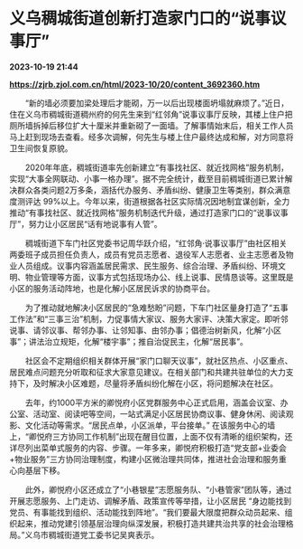 # 义乌稠城街道创新打造家门口的“说事议事厅”

**2023-10-19 21:44**

**https://zjrb.zjol.com.cn/html/2023-10/20/content_3692360.htm**

　　“新的墙必须要加梁处理后才能砌，万一以后出现楼面坍塌就麻烦了。”近日，住在义乌市稠城街道稠州府的何先生来到“红邻角”说事议事厅反映，其楼上住户把厕所墙拆掉后移位扩大十厘米并重新砌了一面墙。了解事情始末后，相关工作人员马上赶到现场去查看。经多次调解，何先生与楼上住户最终达成和解，对方同意将卫生间恢复原貌。

　　2020年年底，稠城街道率先创新建立“有事找社区、就近找网格”服务机制，实现“大事全网联动、小事一格办理”。据不完全统计，截至目前稠城街道已累计解决群众各类问题2万多条，涵括代办服务、矛盾纠纷、健康卫生等类别，群众满意度测评达 99%以上。今年以来，街道根据各社区实际情况因地制宜谋创新，全力推动“有事找社区、就近找网格”服务机制迭代升级，通过打造家门口的“说事议事厅”，努力让小区居民“话有地说事有人管”。

　　稠城街道下车门社区党委书记周华跃介绍，“红邻角·说事议事厅”由社区相关两委班子成员担任负责人，成员有党员志愿者、退役军人志愿者、业主志愿者及物业人员组成。议事内容涵盖居民需求、民生服务、综合治理、矛盾纠纷、环境文明、物业管理等方面，议事方式包括现场办公、线上说事、民情恳谈等。这里既是小区的服务活动阵地，也是化解小区居民诉求的协商平台。

　　为了推动就地解决小区居民的“急难愁盼”问题，下车门社区量身打造了“五事工作法”和“三事三治”机制，力促事情大家议、服务大家评、决策大家定。即听邻说事、请邻议事、帮邻办事、让邻知事、由邻办事；倡德治树新风，化解“小区事”；讲法治立规矩，化解“楼宇事”；推自治促民主，化解“居民事”。

　　社区会不定期组织相关群体开展“家门口聊天议事”，就社区热点、小区重点、居民难点问题充分听取和征求大家意见建议。在相关部门和共建共驻单位的大力支持下，及时解决小区难题，尽量将矛盾纠纷化解在小区，将问题解决在社区。

　　去年，约1000平方米的卿悦府小区党群服务中心正式启用，涵盖会议室、办公室、活动室、阅读吧等空间，一站式满足小区居民协商议事、健身休闲、阅读观影、文化活动等需求。“居民点单，小区派单，平台接单。” 在该服务中心的墙上，“卿悦府三方协同工作机制”出现在醒目位置，上面不仅有清晰的组织架构，还详尽列出菜单式服务的内容、步骤。一年多来，卿悦府积极打造“党支部+业委会+物业服务”三方协同治理制度，构建小区微治理共同体，推进社会治理和服务重心向基层下移。

　　此外，卿悦府小区还成立了“小巷银星”志愿服务队、“小巷管家”团队等，通过开展志愿服务、上门走访、调解矛盾、政策宣传等举措，让小区居民 “身边能找到党员、有事能找到组织、活动能找到阵地”。“我们要最大限度把群众动员起来、组织起来，推动党建引领基层治理向纵深发展，积极打造共建共治共享的社会治理格局。”义乌市稠城街道党工委书记吴爽表示。